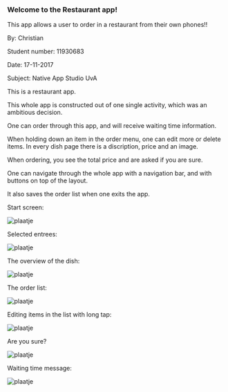 ### Welcome to the Restaurant app!
This app allows a user to order in a restaurant from their own phones!!

By:               Christian

Student number:   11930683

Date:             17-11-2017

Subject:          Native App Studio UvA

This is a restaurant app.

This whole app is constructed out of one single activity, which was an ambitious decision.

One can order through this app, and will receive waiting time information.

When holding down an item in the order menu, one can edit more or delete items. In every dish page there is a discription, price and an image.

When ordering, you see the total price and are asked if you are sure.

One can navigate through the whole app with a navigation bar, and with buttons on top of the layout.

It also saves the order list when one exits the app.

Start screen:

![plaatje](https://github.com/Segouta/christian-pset3/blob/master/doc/start-screen.jpeg)

Selected entrees:

![plaatje](https://github.com/Segouta/christian-pset3/blob/master/doc/entrees.jpeg)

The overview of the dish:

![plaatje](https://github.com/Segouta/christian-pset3/blob/master/doc/dish.jpeg)

The order list:

![plaatje](https://github.com/Segouta/christian-pset3/blob/master/doc/your-order.jpeg)

Editing items in the list with long tap:

![plaatje](https://github.com/Segouta/christian-pset3/blob/master/doc/long-tap.jpeg)

Are you sure?

![plaatje](https://github.com/Segouta/christian-pset3/blob/master/doc/your-sure.jpeg)

Waiting time message:

![plaatje](https://github.com/Segouta/christian-pset3/blob/master/doc/Were-cooking.jpeg)
